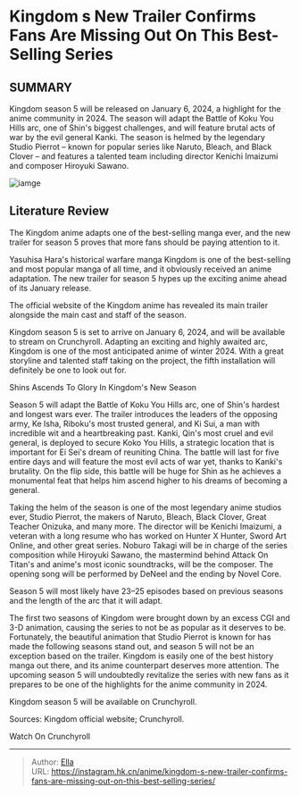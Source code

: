 # Kingdom s New Trailer Confirms Fans Are Missing Out On This Best-Selling Series


## SUMMARY 



  Kingdom season 5 will be released on January 6, 2024, a highlight for the anime community in 2024.   The season will adapt the Battle of Koku You Hills arc, one of Shin&#39;s biggest challenges, and will feature brutal acts of war by the evil general Kanki.   The season is helmed by the legendary Studio Pierrot – known for popular series like Naruto, Bleach, and Black Clover – and features a talented team including director Kenichi Imaizumi and composer Hiroyuki Sawano.  

![iamge](https://static1.srcdn.com/wordpress/wp-content/uploads/2023/12/shin-and-the-hi-shin-army.jpg)

## Literature Review

The Kingdom anime adapts one of the best-selling manga ever, and the new trailer for season 5 proves that more fans should be paying attention to it.




Yasuhisa Hara&#39;s historical warfare manga Kingdom is one of the best-selling and most popular manga of all time, and it obviously received an anime adaptation. The new trailer for season 5 hypes up the exciting anime ahead of its January release.




The official website of the Kingdom anime has revealed its main trailer alongside the main cast and staff of the season.


 

Kingdom season 5 is set to arrive on January 6, 2024, and will be available to stream on Crunchyroll. Adapting an exciting and highly awaited arc, Kingdom is one of the most anticipated anime of winter 2024. With a great storyline and talented staff taking on the project, the fifth installation will definitely be one to look out for.


 Shins Ascends To Glory In Kingdom&#39;s New Season 
          

Season 5 will adapt the Battle of Koku You Hills arc, one of Shin&#39;s hardest and longest wars ever. The trailer introduces the leaders of the opposing army, Ke Isha, Riboku&#39;s most trusted general, and Ki Sui, a man with incredible wit and a heartbreaking past. Kanki, Qin&#39;s most cruel and evil general, is deployed to secure Koko You Hills, a strategic location that is important for Ei Sei&#39;s dream of reuniting China. The battle will last for five entire days and will feature the most evil acts of war yet, thanks to Kanki&#39;s brutality. On the flip side, this battle will be huge for Shin as he achieves a monumental feat that helps him ascend higher to his dreams of becoming a general.




Taking the helm of the season is one of the most legendary anime studios ever, Studio Pierrot, the makers of Naruto, Bleach, Black Clover, Great Teacher Onizuka, and many more. The director will be Kenichi Imaizumi, a veteran with a long resume who has worked on Hunter X Hunter, Sword Art Online, and other great series. Noburo Takagi will be in charge of the series composition while Hiroyuki Sawano, the mastermind behind Attack On Titan&#39;s and anime&#39;s most iconic soundtracks, will be the composer. The opening song will be performed by DeNeel and the ending by Novel Core.



Season 5 will most likely have 23–25 episodes based on previous seasons and the length of the arc that it will adapt.




The first two seasons of Kingdom were brought down by an excess CGI and 3-D animation, causing the series to not be as popular as it deserves to be. Fortunately, the beautiful animation that Studio Pierrot is known for has made the following seasons stand out, and season 5 will not be an exception based on the trailer. Kingdom is easily one of the best history manga out there, and its anime counterpart deserves more attention. The upcoming season 5 will undoubtedly revitalize the series with new fans as it prepares to be one of the highlights for the anime community in 2024.




Kingdom season 5 will be available on Crunchyroll.

Sources: Kingdom official website; Crunchyroll.

Watch On Crunchyroll



---

> Author: [Ella](https://instagram.hk.cn/)  
> URL: https://instagram.hk.cn/anime/kingdom-s-new-trailer-confirms-fans-are-missing-out-on-this-best-selling-series/  

